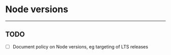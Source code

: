 # Node versions

----

## TODO

- [ ] Document policy on Node versions, eg targeting of LTS releases
